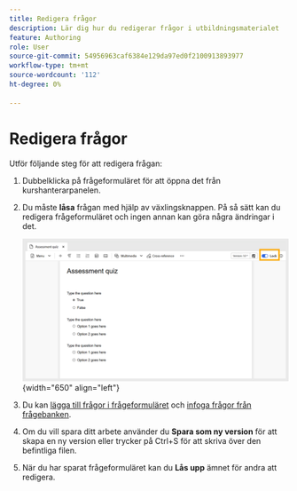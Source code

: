 ```yaml
---
title: Redigera frågor
description: Lär dig hur du redigerar frågor i utbildningsmaterialet
feature: Authoring
role: User
source-git-commit: 54956963caf6384e129da97ed0f2100913893977
workflow-type: tm+mt
source-wordcount: '112'
ht-degree: 0%

---
```


# Redigera frågor

Utför följande steg för att redigera frågan:

1. Dubbelklicka på frågeformuläret för att öppna det från kurshanterarpanelen.
1. Du måste **låsa** frågan med hjälp av växlingsknappen. På så sätt kan du redigera frågeformuläret och ingen annan kan göra några ändringar i det.

   ![](assets/quiz-lock.png){width="650" align="left"}

1. Du kan [lägga till frågor i frågeformuläret](./quiz-insert-questions.md) och [infoga frågor från frågebanken](./insert-questions.md).
1. Om du vill spara ditt arbete använder du **Spara som ny version** för att skapa en ny version eller trycker på Ctrl+S för att skriva över den befintliga filen.
1. När du har sparat frågeformuläret kan du **Lås upp** ämnet för andra att redigera.

